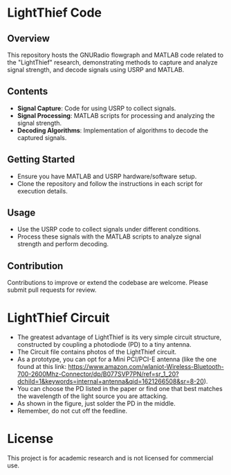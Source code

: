 # LightThief Code

## Overview
This repository hosts the GNURadio flowgraph and MATLAB code related to the "LightThief" research, demonstrating methods to capture and analyze signal strength, and decode signals using USRP and MATLAB.

## Contents
- **Signal Capture**: Code for using USRP to collect signals.
- **Signal Processing**: MATLAB scripts for processing and analyzing the signal strength.
- **Decoding Algorithms**: Implementation of algorithms to decode the captured signals.

## Getting Started
- Ensure you have MATLAB and USRP hardware/software setup.
- Clone the repository and follow the instructions in each script for execution details.

## Usage
- Use the USRP code to collect signals under different conditions.
- Process these signals with the MATLAB scripts to analyze signal strength and perform decoding.

## Contribution
Contributions to improve or extend the codebase are welcome. Please submit pull requests for review.


# LightThief Circuit

- The greatest advantage of LightThief is its very simple circuit structure, constructed by coupling a photodiode (PD) to a tiny antenna. 
- The Circuit file contains photos of the LightThief circuit. 
- As a prototype, you can opt for a Mini PCI/PCI-E antenna (like the one found at this link: https://www.amazon.com/wlaniot-Wireless-Bluetooth-700-2600Mhz-Connector/dp/B077SVP7PN/ref=sr_1_20?dchild=1&keywords=internal+antenna&qid=1621266508&sr=8-20). 
- You can choose the PD listed in the paper or find one that best matches the wavelength of the light source you are attacking. 
- As shown in the figure, just solder the PD in the middle. 
- Remember, do not cut off the feedline.

# License
This project is for academic research and is not licensed for commercial use.